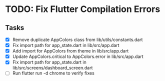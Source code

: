 # TODO: Fix Flutter Compilation Errors

## Tasks
- [x] Remove duplicate AppColors class from lib/utils/constants.dart
- [x] Fix import path for app_state.dart in lib/src/app.dart
- [x] Add import for AppColors from theme in lib/src/app.dart
- [x] Update AppColors.critical to AppColors.error in lib/src/app.dart
- [x] Fix import path for app_state.dart in lib/src/screens/dashboard_screen.dart
- [ ] Run flutter run -d chrome to verify fixes
